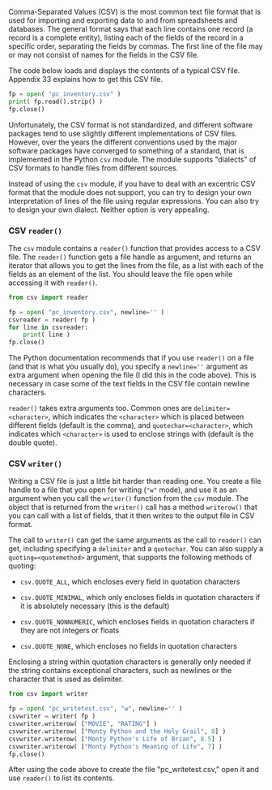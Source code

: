 Comma-Separated Values (CSV) is the most common text file format that is
used for importing and exporting data to and from spreadsheets and
databases. The general format says that each line contains one record (a
record is a complete entity), listing each of the fields of the record
in a specific order, separating the fields by commas. The first line of
the file may or may not consist of names for the fields in the CSV file.

The code below loads and displays the contents of a typical CSV file.
Appendix
33
explains how to get this CSV file.

```python
fp = open( "pc_inventory.csv" )
print( fp.read().strip() )
fp.close()
```

Unfortunately, the CSV format is not standardized, and different
software packages tend to use slightly different implementations of CSV
files. However, over the years the different conventions used by the
major software packages have converged to something of a standard, that
is implemented in the Python `csv` module. The module supports
"dialects" of CSV formats to handle files from different sources.

Instead of using the `csv` module, if you have to deal with an excentric
CSV format that the module does not support, you can try to design your
own interpretation of lines of the file using regular expressions. You
can also try to design your own dialect. Neither option is very
appealing.

### CSV `reader()`

The `csv` module contains a `reader()` function that provides access to
a CSV file. The `reader()` function gets a file handle as argument, and
returns an iterator that allows you to get the lines from the file, as a
list with each of the fields as an element of the list. You should leave
the file open while accessing it with `reader()`.

```python
from csv import reader

fp = open( "pc_inventory.csv", newline='' )
csvreader = reader( fp )
for line in csvreader:
    print( line )
fp.close()
```

The Python documentation recommends that if you use `reader()` on a file
(and that is what you usually do), you specify a `newline=''` argument
as extra argument when opening the file (I did this in the code above).
This is necessary in case some of the text fields in the CSV file
contain newline characters.

`reader()` takes extra arguments too. Common ones are
`delimiter=<character>`, which indicates the `<character>` which is
placed between different fields (default is the comma), and
`quotechar=<character>`, which indicates which `<character>` is used to
enclose strings with (default is the double quote).

### CSV `writer()`

Writing a CSV file is just a little bit harder than reading one. You
create a file handle to a file that you open for writing (`"w"` mode),
and use it as an argument when you call the `writer()` function from the
`csv` module. The object that is returned from the `writer()` call has a
method `writerow()` that you can call with a list of fields, that it
then writes to the output file in CSV format.

The call to `writer()` can get the same arguments as the call to
`reader()` can get, including specifying a `delimiter` and a
`quotechar`. You can also supply a `quoting=<quotemethod>` argument,
that supports the following methods of quoting:

-   `csv.QUOTE_ALL`, which encloses every field in quotation characters

-   `csv.QUOTE_MINIMAL`, which only encloses fields in quotation
    characters if it is absolutely necessary (this is the default)

-   `csv.QUOTE_NONNUMERIC`, which encloses fields in quotation
    characters if they are not integers or floats

-   `csv.QUOTE_NONE`, which encloses no fields in quotation characters

Enclosing a string within quotation characters is generally only needed
if the string contains exceptional characters, such as newlines or the
character that is used as delimiter.

```python
from csv import writer

fp = open( "pc_writetest.csv", "w", newline='' )
csvwriter = writer( fp )
csvwriter.writerow( ["MOVIE", "RATING"] )
csvwriter.writerow( ["Monty Python and the Holy Grail", 8] )
csvwriter.writerow( ["Monty Python's Life of Brian", 8.5] )
csvwriter.writerow( ["Monty Python's Meaning of Life", 7] )
fp.close()
```

After using the code above to create the file "pc_writetest.csv," open
it and use `reader()` to list its contents.
